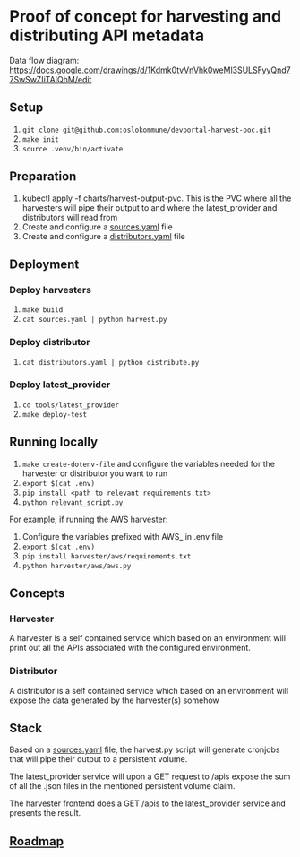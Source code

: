 # Proof of concept for harvesting and distributing API metadata

Data flow diagram: https://docs.google.com/drawings/d/1Kdmk0tvVnVhk0weMl3SULSFyyQnd77SwSwZIiTAIQhM/edit

## Setup
1. `git clone git@github.com:oslokommune/devportal-harvest-poc.git`
2. `make init`
3. `source .venv/bin/activate`

## Preparation
1. kubectl apply -f charts/harvest-output-pvc. This is the PVC where all the
	 harvesters will pipe their output to and where the latest_provider and distributors will read from
2. Create and configure a [sources.yaml](https://github.com/oslokommune/devportal-harvest-poc/blob/master/docs/sources_template.yaml) file
3. Create and configure a [distributors.yaml](https://github.com/oslokommune/devportal-harvest-poc/blob/master/docs/distributors_template.yaml) file

## Deployment
### Deploy harvesters
1. `make build`
2. `cat sources.yaml | python harvest.py`

### Deploy distributor
1. `cat distributors.yaml | python distribute.py`

### Deploy latest_provider
1. `cd tools/latest_provider`
2. `make deploy-test`

## Running locally
1. `make create-dotenv-file` and configure the variables needed for the
	 harvester or distributor you want to run
2. `export $(cat .env)`
3. `pip install <path to relevant requirements.txt>`
4. `python relevant_script.py`

For example, if running the AWS harvester:
1. Configure the variables prefixed with AWS_ in .env file
2. `export $(cat .env)`
3. `pip install harvester/aws/requirements.txt`
4. `python harvester/aws/aws.py`

## Concepts
### Harvester
A harvester is a self contained service which based on an environment will print
out all the APIs associated with the configured environment.

### Distributor
A distributor is a self contained service which based on an environment will
expose the data generated by the harvester(s) somehow

## Stack
Based on a [sources.yaml](https://github.com/oslokommune/devportal-harvest-poc/blob/master/docs/sources_template.yaml)
file, the harvest.py script will generate cronjobs that will pipe their output
to a persistent volume.

The latest_provider service will upon a GET request to /apis expose the sum of all the
.json files in the mentioned persistent volume claim.

The harvester frontend does a GET /apis to the latest_provider service and presents
the result.

## [Roadmap](https://github.com/oslokommune/devportal-harvest-poc/projects/1?add_cards_query=is%3Aopen)
